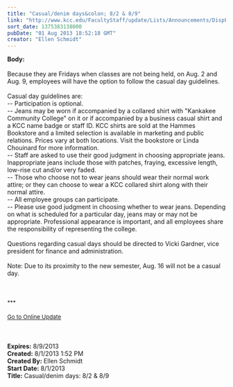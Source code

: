 ```yaml
---
title: "Casual/denim days&colon; 8/2 & 8/9"
link: "http://www.kcc.edu/FacultyStaff/update/Lists/Announcements/DispForm.aspx?ID=1186"
sort_date: 1375383138000
pubDate: "01 Aug 2013 18:52:18 GMT"
creator: "Ellen Schmidt"
---
```


<div><b>Body:</b> <div class="ExternalClassC24235D3961D4CBDA95B9F8F88D7A1C7">
<div><br />Because they are Fridays when classes are not being held, on Aug. 2 and Aug. 9, employees will have the option to follow the casual day guidelines.</div>
<div> </div>
<div>Casual day guidelines are:<br />-- Participation is optional.<br />-- Jeans may be worn if accompanied by a collared shirt with &quot;Kankakee Community College&quot; on it or if accompanied by a business casual shirt and a KCC name badge or staff ID. KCC shirts are sold at the Hammes Bookstore and a limited selection is available in marketing and public relations. Prices vary at both locations. Visit the bookstore or Linda Chouinard for more information.<br />-- Staff are asked to use their good judgment in choosing appropriate jeans. Inappropriate jeans include those with patches, fraying, excessive length, low-rise cut and/or very faded.<br />-- Those who choose not to wear jeans should wear their normal work attire; or they can choose to wear a KCC collared shirt along with their normal attire.<br />-- All employee groups can participate.<br />-- Please use good judgment in choosing whether to wear jeans. Depending on what is scheduled for a particular day, jeans may or may not be appropriate. Professional appearance is important, and all employees share the responsibility of representing the college.<br /></div>
<div> </div>
<div>Questions regarding casual days should be directed to Vicki Gardner, vice president for finance and administration.</div>
<div><br />Note: Due to its proximity to the new semester, Aug. 16 will not be a casual day.</div>
<div> </div>
<div> </div>
<div> </div>
<div>
<div></div>
<div>
<div></div>
<div><font size="2">***</font></div>
<div><font size="2"></font> </div>
<div><font size="2"></font></div>
<div><font size="2"></font></div>
<div><font size="2"></font></div>
<div><font size="2"><a href="/FacultyStaff/update/Pages/dailyupdate.aspx">Go to Online Update</a></font></div>
<div><font size="2"></font></div>
<div><font size="2"></font></div></div>
<div> </div>
<div>
<div><br /></div></div></div>
<div> </div></div></div>
<div><b>Expires:</b> 8/9/2013</div>
<div><b>Created:</b> 8/1/2013 1:52 PM</div>
<div><b>Created By:</b> Ellen Schmidt</div>
<div><b>Start Date:</b> 8/1/2013</div>
<div><b>Title:</b> Casual/denim days: 8/2 &amp; 8/9</div>
